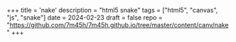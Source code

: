 +++
title = 'nake'
description = "html5 snake"
tags = ["html5", "canvas", "js", "snake"]
date = 2024-02-23
draft = false
repo = "https://github.com/7m45h/7m45h.github.io/tree/master/content/canv/nake"
+++
